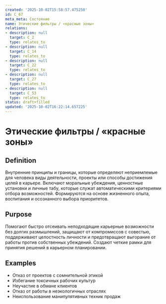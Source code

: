```yaml
---
created: '2025-10-02T15:58:57.475250'
id: C_67
meta_meta: Состояние
name: Этические фильтры / «красные зоны»
relations:
- description: null
  target: C_2
  type: relates_to
- description: null
  target: C_14
  type: relates_to
- description: null
  target: C_22
  type: relates_to
- description: null
  target: C_27
  type: relates_to
- description: null
  target: C_53
  type: relates_to
status: draft+filled
updated: '2025-10-02T16:22:14.657225'
---
```


# Этические фильтры / «красные зоны»

## Definition
Внутренние принципы и границы, которые определяют неприемлемые для человека виды деятельности, проекты или способы достижения целей в карьере. Включают моральные убеждения, ценностные установки и личные табу, которые служат автоматическими критериями отбора возможностей. Формируются на основе жизненного опыта, воспитания и осознанного выбора приоритетов.

## Purpose
Помогают быстро отсеивать неподходящие карьерные возможности без долгих размышлений, защищают от компромиссов с совестью, поддерживают целостность личности и предотвращают выгорание от работы против собственных убеждений. Создают четкие рамки для принятия решений в карьерном планировании.

## Examples

- Отказ от проектов с сомнительной этикой
- Избегание токсичных рабочих культур
- Неучастие в обмане клиентов
- Отказ от работы в неэкологичных отраслях
- Неиспользование манипулятивных техник продаж